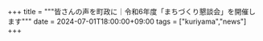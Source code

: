 +++
title = """皆さんの声を町政に｜令和6年度「まちづくり懇談会」を開催します"""
date = 2024-07-01T18:00:00+09:00
tags = ["kuriyama","news"]
+++

